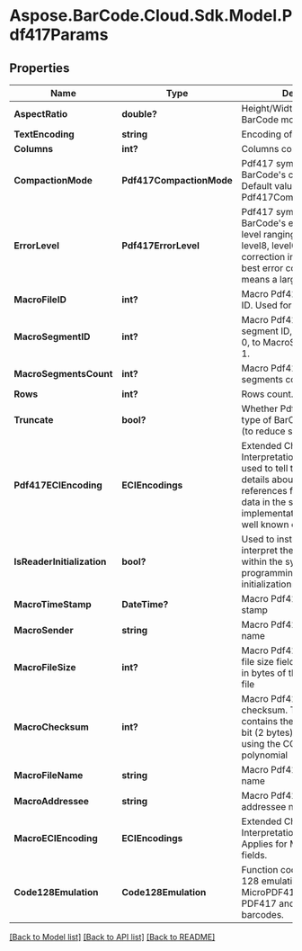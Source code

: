 # Aspose.BarCode.Cloud.Sdk.Model.Pdf417Params
## Properties

Name | Type | Description | Notes
------------ | ------------- | ------------- | -------------
**AspectRatio** | **double?** | Height/Width ratio of 2D BarCode module. | [optional] 
**TextEncoding** | **string** | Encoding of codetext. | [optional] 
**Columns** | **int?** | Columns count. | [optional] 
**CompactionMode** | **Pdf417CompactionMode** | Pdf417 symbology type of BarCode&#39;s compaction mode. Default value: Pdf417CompactionMode.Auto. | [optional] 
**ErrorLevel** | **Pdf417ErrorLevel** | Pdf417 symbology type of BarCode&#39;s error correction level ranging from level0 to level8, level0 means no error correction info, level8 means best error correction which means a larger picture. | [optional] 
**MacroFileID** | **int?** | Macro Pdf417 barcode&#39;s file ID. Used for MacroPdf417. | [optional] 
**MacroSegmentID** | **int?** | Macro Pdf417 barcode&#39;s segment ID, which starts from 0, to MacroSegmentsCount - 1. | [optional] 
**MacroSegmentsCount** | **int?** | Macro Pdf417 barcode segments count. | [optional] 
**Rows** | **int?** | Rows count. | [optional] 
**Truncate** | **bool?** | Whether Pdf417 symbology type of BarCode is truncated (to reduce space). | [optional] 
**Pdf417ECIEncoding** | **ECIEncodings** | Extended Channel Interpretation Identifiers. It is used to tell the barcode reader details about the used references for encoding the data in the symbol. Current implementation consists all well known charset encodings. | [optional] 
**IsReaderInitialization** | **bool?** | Used to instruct the reader to interpret the data contained within the symbol as programming for reader initialization | [optional] 
**MacroTimeStamp** | **DateTime?** | Macro Pdf417 barcode time stamp | [optional] 
**MacroSender** | **string** | Macro Pdf417 barcode sender name | [optional] 
**MacroFileSize** | **int?** | Macro Pdf417 file size. The file size field contains the size in bytes of the entire source file | [optional] 
**MacroChecksum** | **int?** | Macro Pdf417 barcode checksum. The checksum field contains the value of the 16-bit (2 bytes) CRC checksum using the CCITT-16 polynomial | [optional] 
**MacroFileName** | **string** | Macro Pdf417 barcode file name | [optional] 
**MacroAddressee** | **string** | Macro Pdf417 barcode addressee name | [optional] 
**MacroECIEncoding** | **ECIEncodings** | Extended Channel Interpretation Identifiers. Applies for Macro PDF417 text fields. | [optional] 
**Code128Emulation** | **Code128Emulation** | Function codeword for Code 128 emulation. Applied for MicroPDF417 only. Ignored for PDF417 and MacroPDF417 barcodes. | [optional] 

[[Back to Model list]](../README.md#documentation-for-models) [[Back to API list]](../README.md#documentation-for-api-endpoints) [[Back to README]](../README.md)

